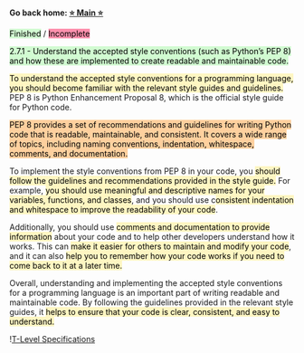 **Go back home: <a href="https://rockartist33.github.io/testing/">⭐ Main ⭐</a>**

<mark style="background: #BBFABBA6;">Finished</mark> / <mark style="background: #FF5582A6;">Incomplete</mark>


<mark style="background: #BBFABBA6;">2.7.1 - Understand the accepted style conventions (such as Python’s PEP 8) and how these are implemented to create readable and maintainable code.</mark>

<mark style="background: #FFF3A3A6;">To understand the accepted style conventions for a programming language, you should become familiar with the relevant style guides and guidelines.</mark> PEP 8 is Python Enhancement Proposal 8, which is the official style guide for Python code.

<mark style="background: #FFB86CA6;">PEP 8 provides a set of recommendations and guidelines for writing Python code that is readable, maintainable, and consistent. It covers a wide range of topics, including naming conventions, indentation, whitespace, comments, and documentation.</mark>

To implement the style conventions from PEP 8 in your code, you <mark style="background: #FFF3A3A6;">should follow the guidelines and recommendations provided in the style guide.</mark> For example, <mark style="background: #FFF3A3A6;">you should use meaningful and descriptive names for your variables, functions, and classes</mark>, and you should use c<mark style="background: #FFF3A3A6;">onsistent indentation and whitespace to improve the readability of your code</mark>.

Additionally, you should use <mark style="background: #FFF3A3A6;">comments and documentation to provide information</mark> about your code and to help other developers understand how it works. This can <mark style="background: #FFF3A3A6;">make it easier for others to maintain and modify your code</mark>, and it can also <mark style="background: #FFF3A3A6;">help you to remember how your code works if you need to come back to it at a later time.</mark>

Overall, understanding and implementing the accepted style conventions for a programming language is an important part of writing readable and maintainable code. By following the guidelines provided in the relevant style guides, it <mark style="background: #FFF3A3A6;">helps to ensure that your code is clear, consistent, and easy to understand.</mark>



!<a href="https://rockartist33.github.io/testing/content/Misc/pdf/t-level-spec-2020.pdf">T-Level Specifications</a>